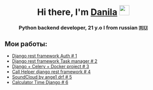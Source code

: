 <h1 align="center">Hi there, I'm <a href="https://t.me/deppkidd" target="_blank">Danila</a> 
<img src="https://github.com/blackcater/blackcater/raw/main/images/Hi.gif" height="32"/></h1>
<h3 align="center">Python backend developer, 21 y.o I from russian 🇷🇺</h3>

Мои работы:
-
- <a href='https://github.com/angelstxrm/dividents' target='_blank'>Django rest framework Auth # 1</a>
- <a href='https://github.com/angelstxrm/drf-todo-list' target='_blank'>Django rest framework Task manager # 2</a>
- <a href='https://github.com/angelstxrm/celery_django_docker' target='_blank'>Django + Celery + Docker project # 3</a>
- <a href='https://github.com/angelstxrm/callhelper' target='_blank'>Call Helper django rest framework # 4</a>
- <a href='https://github.com/angelstxrm/spotify' target='_blank'>SoundCloud by ange1 drf # 5</a>
- <a href='https://github.com/angelstxrm/calculatortime' target='_blank'>Calculator Time Django # 6</a>


